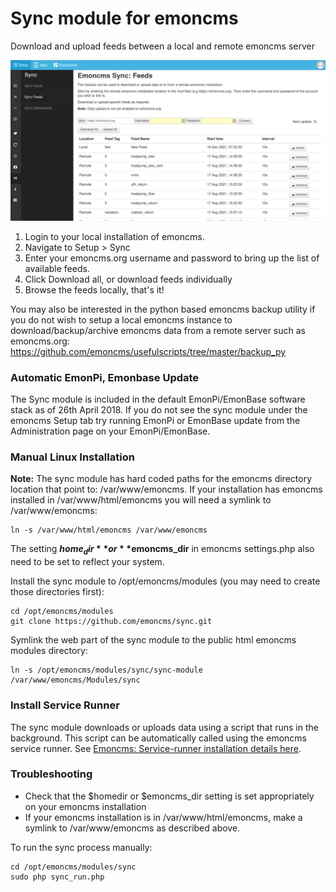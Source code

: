 # Sync module for emoncms

Download and upload feeds between a local and remote emoncms server

![syncmodule.png](syncmodule.png)

1. Login to your local installation of emoncms.
2. Navigate to Setup > Sync
3. Enter your emoncms.org username and password to bring up the list of available feeds.
4. Click Download all, or download feeds individually
5. Browse the feeds locally, that's it!

You may also be interested in the python based emoncms backup utility if you do not wish to setup a local emoncms instance to download/backup/archive emoncms data from a remote server such as emoncms.org: https://github.com/emoncms/usefulscripts/tree/master/backup_py

### Automatic EmonPi, Emonbase Update

The Sync module is included in the default EmonPi/EmonBase software stack as of 26th April 2018. If you do not see the sync module under the emoncms Setup tab try running EmonPi or EmonBase update from the Administration page on your EmonPi/EmonBase.

### Manual Linux Installation

**Note:** The sync module has hard coded paths for the emoncms directory location that point to: /var/www/emoncms. If your installation has emoncms installed in /var/www/html/emoncms you will need a symlink to /var/www/emoncms:

    ln -s /var/www/html/emoncms /var/www/emoncms
    
The setting **$home_dir** or **$emoncms_dir** in emoncms settings.php also need to be set to reflect your system.    

Install the sync module to /opt/emoncms/modules (you may need to create those directories first):

    cd /opt/emoncms/modules
    git clone https://github.com/emoncms/sync.git

Symlink the web part of the sync module to the public html emoncms modules directory:

    ln -s /opt/emoncms/modules/sync/sync-module /var/www/emoncms/Modules/sync
    
### Install Service Runner

The sync module downloads or uploads data using a script that runs in the background. This script can be automatically called using the emoncms service runner. See [Emoncms: Service-runner installation details here](https://github.com/emoncms/emoncms/blob/master/scripts/services/install-service-runner-update.md).

### Troubleshooting

- Check that the $homedir or $emoncms_dir setting is set appropriately on your emoncms installation
- If your emoncms installation is in /var/www/html/emoncms, make a symlink to /var/www/emoncms as described above.

To run the sync process manually:

    cd /opt/emoncms/modules/sync
    sudo php sync_run.php
